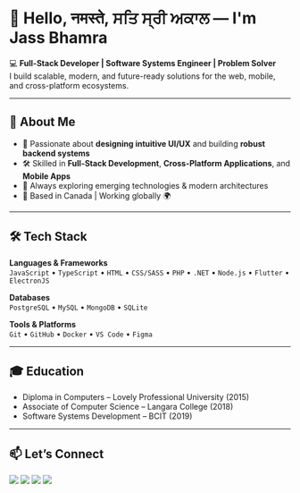 # 👋 Hello, नमस्ते, ਸਤਿ ਸ੍ਰੀ ਅਕਾਲ — I'm Jass Bhamra  

💻 **Full-Stack Developer | Software Systems Engineer | Problem Solver**  
I build scalable, modern, and future-ready solutions for the web, mobile, and cross-platform ecosystems.  

---

## 🚀 About Me  
- 🎯 Passionate about **designing intuitive UI/UX** and building **robust backend systems**  
- 🛠 Skilled in **Full-Stack Development**, **Cross-Platform Applications**, and **Mobile Apps**  
- 🌱 Always exploring emerging technologies & modern architectures  
- 📍 Based in Canada | Working globally 🌍  

---

## 🛠 Tech Stack  
**Languages & Frameworks**  
`JavaScript` • `TypeScript` • `HTML` • `CSS/SASS` • `PHP` • `.NET` • `Node.js` • `Flutter` • `ElectronJS`  

**Databases**  
`PostgreSQL` • `MySQL` • `MongoDB` • `SQLite`  

**Tools & Platforms**  
`Git` • `GitHub` • `Docker` • `VS Code` • `Figma`  

---

## 🎓 Education  
- Diploma in Computers – Lovely Professional University (2015)  
- Associate of Computer Science – Langara College (2018)  
- Software Systems Development – BCIT (2019)  

---

## 📫 Let’s Connect  
<p align="left">
  <a href="mailto:bxamra@icloud.com"><img src="https://img.shields.io/badge/Email-icloud-blue?style=flat&logo=apple&logoColor=white"></a>
  <a href="https://github.com/bxamra"><img src="https://img.shields.io/badge/GitHub-bxamra-black?style=flat&logo=github"></a>
  <a href="https://www.linkedin.com/in/jassbhamra"><img src="https://img.shields.io/badge/LinkedIn-Jass_Bhamra-blue?style=flat&logo=linkedin"></a>
  <a href="https://instagram.com/jas.bxamra"><img src="https://img.shields.io/badge/Instagram-bxamra-purple?style=flat&logo=instagram"></a>
</p>
